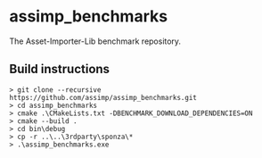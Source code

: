 # assimp_benchmarks
The Asset-Importer-Lib benchmark repository.

## Build instructions
```
> git clone --recursive https://github.com/assimp/assimp_benchmarks.git
> cd assimp_benchmarks
> cmake .\CMakeLists.txt -DBENCHMARK_DOWNLOAD_DEPENDENCIES=ON
> cmake --build .
> cd bin\debug
> cp -r ..\..\3rdparty\sponza\*
> .\assimp_benchmarks.exe
```
